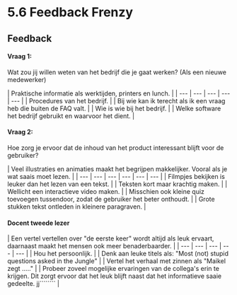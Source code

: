 # 5.6 Feedback Frenzy

## Feedback 

#### Vraag 1:

Wat zou jij willen weten van het bedrijf die je gaat werken? \(Als een nieuwe medewerker\)

| Praktische informatie als werktijden, printers en lunch. |
| --- | --- | --- | --- | --- |
| Procedures van het bedrijf. |
| Bij wie kan ik terecht als ik een vraag heb die buiten de FAQ valt.  |
| Wie is wie bij het bedrijf. |
| Welke software het bedrijf gebruikt en waarvoor het dient. |

#### Vraag 2: 

Hoe zorg je ervoor dat de inhoud van het product interessant blijft voor de gebruiker?

| Veel illustraties en animaties maakt het begrijpen makkelijker. Vooral als je wat saais moet lezen. |
| --- | --- | --- | --- | --- | --- |
| Filmpjes bekijken is leuker dan het lezen van een tekst. |
| Teksten kort maar krachtig maken. |
| Wellicht een interactieve video maken. |
| Misschien ook kleine quiz toevoegen tussendoor, zodat de gebruiker het beter onthoudt.  |
| Grote stukken tekst ontleden in kleinere paragraven. |

#### Docent tweede lezer

| Een vertel vertellen over "de eerste keer" wordt altijd als leuk ervaart, daarnaast maakt het mensen ook meer benaderbaarder. |
| --- | --- | --- | --- | --- |
| Hou het persoonlijk. |
| Denk aan leuke titels als: "Most \(not\) stupid questions asked in the Jungle" |
| Vertel het verhaal met zinnen als "Maikel zegt ....." |
|   Probeer zoveel mogelijke ervaringen van de collega's erin te krijgen. Dit zorgt ervoor dat het leuk blijft naast dat het informatieve saaie gedeelte. jj\`\`\`\`\`\`\`\` |

